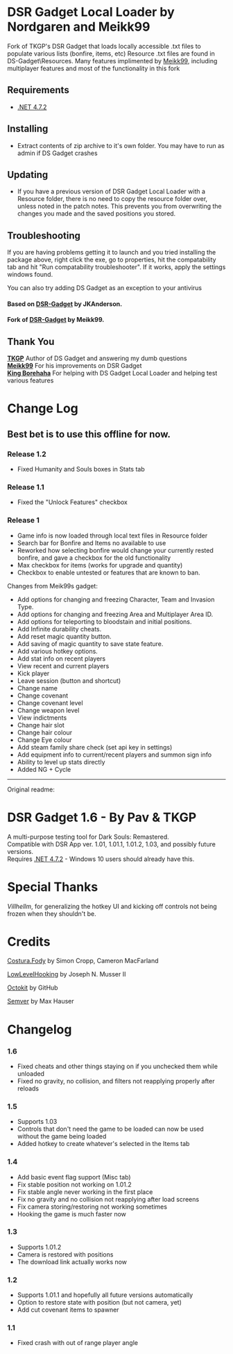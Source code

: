 # DSR Gadget Local Loader by Nordgaren and Meikk99

 Fork of TKGP's DSR Gadget that loads locally accessible .txt files to populate various lists (bonfire, items, etc) Resource .txt files are found in DS-Gadget\Resources.
Many features implimented by [Meikk99](https://github.com/Meikk99/DSR-Gadget), including multiplayer features and most of the functionality in this fork

## Requirements
* [.NET 4.7.2](https://www.microsoft.com/net/download/thank-you/net472)

## Installing

* Extract contents of zip archive to it's own folder. You may have to run as admin if DS Gadget crashes

## Updating

* If you have a previous version of DSR Gadget Local Loader with a Resource folder, there is no need to copy the resource folder over, unless noted in the patch notes. This prevents you from overwriting the changes you made and the saved positions you stored.

## Troubleshooting
If you are having problems getting it to launch and you tried installing the package above, right click the exe, go to properties, hit the compatability tab and hit "Run compatability troubleshooter". If it works, apply the settings windows found.

You can also try adding DS Gadget as an exception to your antivirus

#### Based on [DSR-Gadget](https://github.com/JKAnderson/DSR-Gadget) by JKAnderson.
#### Fork of [DSR-Gadget](https://github.com/Meikk99/DSR-Gadget) by Meikk99.

## Thank You
**[TKGP](https://github.com/JKAnderson/)** Author of DS Gadget and answering my dumb questions  
**[Meikk99](https://github.com/Meikk99/)** For his improvements on DSR Gadget  
**[King Borehaha](https://github.com/kingborehaha/)** For helping with DS Gadget Local Loader and helping test various features  

# Change Log

## **Best bet is to use this offline for now.**
### Release 1.2

* Fixed Humanity and Souls boxes in Stats tab  

### Release 1.1

* Fixed the "Unlock Features" checkbox  

### Release 1

* Game info is now loaded through local text files in Resource folder  
* Search bar for Bonfire and Items no available to use  
* Reworked how selecting bonfire would change your currently rested bonfire, and gave a checkbox for the old functionality  
* Max checkbox for items (works for upgrade and quantity)  
* Checkbox to enable untested or features that are known to ban.  

Changes from Meik99s gadget:  
* Add options for changing and freezing Character, Team and Invasion Type.  
* Add options for changing and freezing Area and Multiplayer Area ID.  
* Add options for teleporting to bloodstain and initial positions.  
* Add Infinite durability cheats.  
* Add reset magic quantity button.  
* Add saving of magic quantity to save state feature.  
* Add various hotkey options.  
* Add stat info on recent players  
* View recent and current players  
* Kick player  
* Leave session (button and shortcut)  
* Change name  
* Change covenant  
* Change covenant level  
* Change weapon level  
* View indictments  
* Change hair slot  
* Change hair colour  
* Change Eye colour  
* Add steam family share check (set api key in settings)  
* Add equipment info to current/recent players and summon sign info  
* Ability to level up stats directly  
* Added NG + Cycle  



--------------------------------------------------------------------------------------------------------------------------------------
Original readme:

# DSR Gadget 1.6 - By Pav & TKGP
A multi-purpose testing tool for Dark Souls: Remastered.  
Compatible with DSR App ver. 1.01, 1.01.1, 1.01.2, 1.03, and possibly future versions.  
Requires [.NET 4.7.2](https://www.microsoft.com/net/download/thank-you/net472) - Windows 10 users should already have this.

# Special Thanks
*Villhellm*, for generalizing the hotkey UI and kicking off controls not being frozen when they shouldn't be.

# Credits
[Costura.Fody](https://github.com/Fody/Costura) by Simon Cropp, Cameron MacFarland

[LowLevelHooking](https://github.com/jnm2/LowLevelHooking) by Joseph N. Musser II

[Octokit](https://github.com/octokit/octokit.net) by GitHub

[Semver](https://github.com/maxhauser/semver) by Max Hauser

# Changelog
### 1.6
* Fixed cheats and other things staying on if you unchecked them while unloaded
* Fixed no gravity, no collision, and filters not reapplying properly after reloads

### 1.5
* Supports 1.03
* Controls that don't need the game to be loaded can now be used without the game being loaded
* Added hotkey to create whatever's selected in the Items tab
	
### 1.4
* Add basic event flag support (Misc tab)
* Fix stable position not working on 1.01.2
* Fix stable angle never working in the first place
* Fix no gravity and no collision not reapplying after load screens
* Fix camera storing/restoring not working sometimes
* Hooking the game is much faster now

### 1.3
* Supports 1.01.2
* Camera is restored with positions
* The download link actually works now

### 1.2
* Supports 1.01.1 and hopefully all future versions automatically
* Option to restore state with position (but not camera, yet)
* Add cut covenant items to spawner

### 1.1
* Fixed crash with out of range player angle
